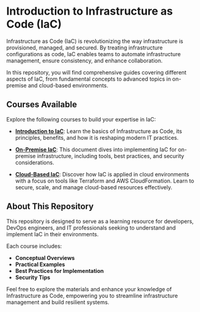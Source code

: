 # Introduction to Infrastructure as Code (IaC)

Infrastructure as Code (IaC) is revolutionizing the way infrastructure is provisioned, managed, and secured. By treating infrastructure configurations as code, IaC enables teams to automate infrastructure management, ensure consistency, and enhance collaboration.  

In this repository, you will find comprehensive guides covering different aspects of IaC, from fundamental concepts to advanced topics in on-premise and cloud-based environments.  

## Courses Available

Explore the following courses to build your expertise in IaC:  

- **[Introduction to IaC](IntroToIac.md)**: Learn the basics of Infrastructure as Code, its principles, benefits, and how it is reshaping modern IT practices.  

- **[On-Premise IaC](OnPremisesIaC.md)**: This document dives into implementing IaC for on-premise infrastructure, including tools, best practices, and security considerations.  

- **[Cloud-Based IaC](CloudBasedIaC.md)**: Discover how IaC is applied in cloud environments with a focus on tools like Terraform and AWS CloudFormation. Learn to secure, scale, and manage cloud-based resources effectively.  

## About This Repository

This repository is designed to serve as a learning resource for developers, DevOps engineers, and IT professionals seeking to understand and implement IaC in their environments.  

Each course includes:  
- **Conceptual Overviews**  
- **Practical Examples**  
- **Best Practices for Implementation**  
- **Security Tips**  

Feel free to explore the materials and enhance your knowledge of Infrastructure as Code, empowering you to streamline infrastructure management and build resilient systems.  
